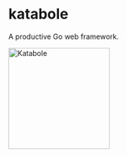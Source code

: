 # katabole
A productive Go web framework.

<img src="/dankinder/katabole/raw/main/kbexample/public/assets/images/katabole-logo.jpg" alt="Katabole" width="200">
